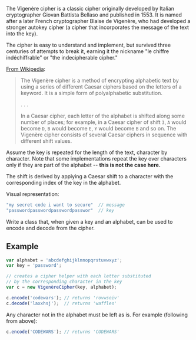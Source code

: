 The Vigenère cipher is a classic cipher originally developed by Italian cryptographer Giovan Battista Bellaso and published in 1553. It is named after a later French cryptographer Blaise de Vigenère, who had developed a stronger autokey cipher (a cipher that incorporates the message of the text into the key). 

The cipher is easy to understand and implement, but survived three centuries of attempts to break it, earning it the nickname "le chiffre indéchiffrable" or "the indecipherable cipher."

[From Wikipedia](https://en.wikipedia.org/wiki/Vigen%C3%A8re_cipher):

> The Vigenère cipher is a method of encrypting alphabetic text by using a series of different Caesar ciphers based on the letters of a keyword. It is a simple form of polyalphabetic substitution.
>
> . . .
>
> In a Caesar cipher, each letter of the alphabet is shifted along some number of places; for example, in a Caesar cipher of shift `3`, `A` would become `D`, `B` would become `E`, `Y` would become `B` and so on. The Vigenère cipher consists of several Caesar ciphers in sequence with different shift values.

Assume the key is repeated for the length of the text, character by character. Note that some implementations repeat the key over characters only if they are part of the alphabet -- **this is not the case here.**

The shift is derived by applying a Caesar shift to a character with the corresponding index of the key in the alphabet.

Visual representation:
```javascript
"my secret code i want to secure"  // message
"passwordpasswordpasswordpasswor"  // key
```
Write a class that, when given a key and an alphabet, can be used to encode and decode from the cipher.

## Example
```javascript
var alphabet = 'abcdefghijklmnopqrstuvwxyz';
var key = 'password';

// creates a cipher helper with each letter substituted
// by the corresponding character in the key
var c = new VigenèreCipher(key, alphabet);

c.encode('codewars'); // returns 'rovwsoiv'
c.decode('laxxhsj');  // returns 'waffles'
```
Any character not in the alphabet must be left as is. For example (following from above):
```javascript
c.encode('CODEWARS'); // returns 'CODEWARS'
```
